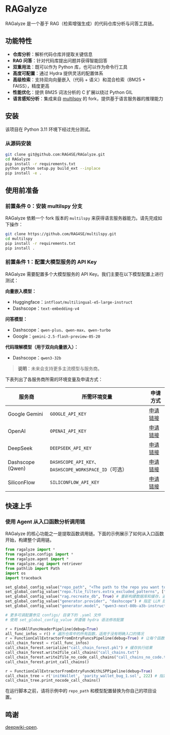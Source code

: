 # RAGalyze

RAGalyze 是一个基于 RAG（检索增强生成）的代码仓库分析与问答工具链。

## 功能特性

- **仓库分析**：解析代码仓库并提取关键信息
- **RAG 问答**：针对代码库提出问题并获得智能回答
- **双重用法**：既可以作为 Python 库，也可以作为命令行工具
- **高度可配置**：通过 Hydra 提供灵活的配置体系
- **高级检索**：支持双向向量嵌入（代码 + 语义）和混合检索（BM25 + FAISS），精度更高
- **性能优化**：提供 BM25 词法分析的 C 扩展以绕过 Python GIL
- **语言感知分析**：集成来自 [multilspy](https://github.com/RAG4SE/multilspy) 的 fork，提供基于语言服务器的推理能力

## 安装

该项目在 Python 3.11 环境下经过充分测试。

### 从源码安装

```bash
git clone git@github.com:RAG4SE/RAGalyze.git
cd RAGalyze
pip install -r requirements.txt
python python setup.py build_ext --inplace
pip install -e .
```

## 使用前准备

### 前置条件 0：安装 multilspy 分支

RAGalyze 依赖一个 fork 版本的 `multilspy` 来获得语言服务器能力。请先完成如下操作：

```bash
git clone https://github.com/RAG4SE/multilspy.git
cd multilspy
pip install -r requirements.txt
pip install .
```

### 前置条件 1：配置大模型服务的 API Key

RAGalyze 需要配置多个大模型服务的 API Key。我们主要在以下模型配置上进行测试：

**向量嵌入模型：**
- Huggingface：`intfloat/multilingual-e5-large-instruct`
- Dashscope：`text-embedding-v4`

**问答模型：**
- Dashscope：`qwen-plus`、`qwen-max`、`qwen-turbo`
- Google：`gemini-2.5-flash-preview-05-20`

**代码理解模型（用于双向向量嵌入）：**
- Dashscope：`qwen3-32b`

> **说明**：未来会支持更多主流模型与服务商。

下表列出了各服务商所需的环境变量及申请方式：

| 服务商 | 所需环境变量 | 申请方式 |
|--------|--------------|----------|
| Google Gemini | `GOOGLE_API_KEY` | [申请链接](https://aistudio.google.com/app/apikey) |
| OpenAI | `OPENAI_API_KEY` | [申请链接](https://platform.openai.com/api-keys) |
| DeepSeek | `DEEPSEEK_API_KEY` | [申请链接](https://platform.deepseek.com/api_keys) |
| Dashscope (Qwen) | `DASHSCOPE_API_KEY`、`DASHSCOPE_WORKSPACE_ID`（可选） | [申请链接](https://bailian.console.aliyun.com/?spm=a2c4g.11186623.0.0.6ebe48238qeoit&tab=api#/api) |
| SiliconFlow | `SILICONFLOW_API_KEY` | [申请链接](https://cloud.siliconflow.cn/i/api-keys) |

## 快速上手

### 使用 Agent 从入口函数分析调用链

RAGalyze 的核心功能之一是提取函数调用链。下面的示例展示了如何从入口函数开始，构建整个调用链。

```python
from ragalyze import *
from ragalyze.configs import *
from ragalyze.agent import *
from ragalyze.rag import retriever
from pathlib import Path
import os
import traceback

set_global_config_value("repo_path", "<The path to the repo you want to analyze>")
set_global_config_value("repo.file_filters.extra_excluded_patterns", ["*txt"]) # 不需要处理文本文件
set_global_config_value("rag.recreate_db", True) # 重新构建数据库和缓存，通常在调试或仓库变更时启用
set_global_config_value("generator.provider", "dashscope") # 指定 LLM 提供商
set_global_config_value("generator.model", "qwen3-next-80b-a3b-instruct")

# 更多可调配置参见 configs/ 目录下的 .yaml 文件
# 使用 set_global_config_value 并遵循 hydra 语法修改配置

r = FindAllFuncHeaderPipeline(debug=True)
all_func_infos = r() # 遍历仓库中的所有函数，适用于没有明确入口的情况
r = FunctionCallExtractorFromEntryFuncsPipeline(debug=True) # 让每个函数都作为入口，提取对应的调用链
call_chain_forest = r(all_func_infos)
call_chain_forest.serialize("call_chain_forest.pkl") # 缓存执行结果
call_chain_forest.write2file_call_chains("call_chains.txt")
call_chain_forest.write2file_no_code_call_chains("call_chains_no_code.txt")
call_chain_forest.print_call_chains()

r = FunctionCallExtractorFromEntryFuncWithLSPPipeline(debug=True) 
call_chain_tree = r('initWallet', 'parity_wallet_bug_1.sol', 222) # 指定入口函数，提取以该函数为起点的调用链
call_chain_tree.print_nocode_call_chains()
```

在运行脚本之前，请将示例中的 `repo_path` 和模型配置替换为你自己的项目设置。

<!-- ### 像 deepwiki 一样查询仓库

RAGalyze 也可以像 deepwiki 那样，通过自然语言查询仓库以了解其功能。

```python
from ragalyze.rag.rag import RAG
from ragalyze.configs import *
from ragalyze.query import build_context, save_query_results

import json

set_global_config_value("repo_path", "<The path to the repo you want to analyze>")
set_global_config_value("rag.recreate_db", True)

set_global_config_value("generator.provider", "dashscope")
set_global_config_value("generator.model", "qwen3-next-80b-a3b-instruct")
set_global_config_value("generator.json_output", True)
rag = RAG(embed=True)
retrieved_docs = rag.retrieve(bm25_keywords="a", faiss_query="the definition of a")[
    0
].documents

contexts = []

for count in [5, 10, 15]:
    for doc in retrieved_docs:
        # build_context 可以将相邻代码片段拼接，以丰富上下文
        context, _ = build_context(
            retrieved_doc=doc,
            id2doc=rag.id2doc,
            direction="both",
            count=count,
        )
        contexts.append(context)

    prompt = "Tell me the file structure of the repo"
    result = rag.query(prompt, contexts)
    save_query_results(
        result=result,
        bm25_keywords="<YOUR BM25 Keywords>",
        faiss_query="the definition of a",
        question=prompt,
    )
    data = json.loads(result["response"])
    if data.get("definition") is None:
        print("definition is none")
        continue
    if data.get("is_complete") == "No":
        print(f"is not complete")
        continue
    print(data["definition"])
    break
```

你可以根据需求调整检索关键词、FAISS 查询语句以及提示词结构。只需修改顶部的配置即可切换不同的模型或嵌入器。 -->

## 鸣谢

[deepwiki-open](https://github.com/AsyncFuncAI/deepwiki-open).
